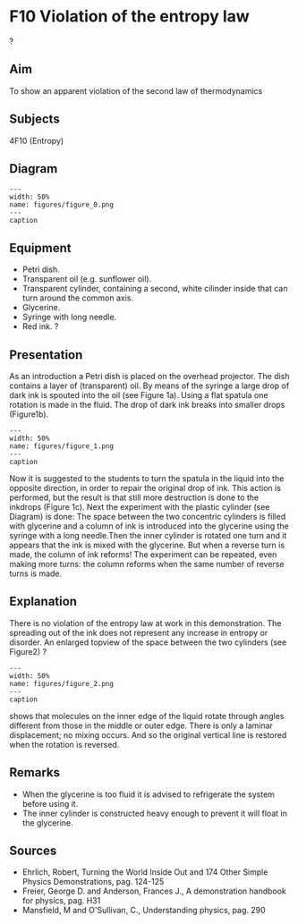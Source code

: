 # F10 Violation of the entropy law 
 ?   
  
## Aim   
 To show an apparent violation of the second law of thermodynamics    
  
## Subjects   
 4F10 (Entropy)   
  
## Diagram   
   
```{figure} figures/figure_0.png  
---  
width: 50%  
name: figures/figure_0.png  
---  
caption  
``` 
      
  
## Equipment   
 
 *  Petri dish. 
 *  Transparent oil (e.g. sunflower oil). 
 *  Transparent cylinder, containing a second, white cilinder inside that can turn around the common axis. 
 *  Glycerine. 
 *  Syringe with long needle. 
 *  Red ink. ?
    
  
## Presentation   
 As an introduction a Petri dish is placed on the overhead projector. The dish contains a layer of (transparent) oil. By means of the syringe a large drop of dark ink is spouted into the oil (see Figure 1a). Using a flat spatula one rotation is made in the fluid. The drop of dark ink breaks into smaller drops (Figure1b).      
```{figure} figures/figure_1.png  
---  
width: 50%  
name: figures/figure_1.png  
---  
caption  
``` 
 Now it is suggested to the students to turn the spatula in the liquid into the opposite direction, in order to repair the original drop of ink. This action is performed, but the result is that still more destruction is done to the inkdrops (Figure 1c). Next the experiment with the plastic cylinder (see Diagram) is done: The space between the two concentric cylinders is filled with glycerine and a column of ink is introduced into the glycerine using the syringe with a long needle.Then the inner cylinder is rotated one turn and it appears that the ink is mixed with the glycerine. But when a reverse turn is made, the column of ink reforms! The experiment can be repeated, even making more turns: the column reforms when the same number of reverse turns is made.    
  
## Explanation   
 There is no violation of the entropy law at work in this demonstration. The spreading out of the ink does not represent any increase in entropy or disorder. An enlarged topview of the space between the two cylinders (see Figure2)  ?    
```{figure} figures/figure_2.png  
---  
width: 50%  
name: figures/figure_2.png  
---  
caption  
``` 
 shows that molecules on the inner edge of the liquid rotate through angles different from those in the middle or outer edge. There is only a laminar displacement; no mixing occurs. And so the original vertical line is restored when the rotation is reversed.    
  
## Remarks   
 
 *  When the glycerine is too fluid it is advised to refrigerate the system before using it. 
 *  The inner cylinder is constructed heavy enough to prevent it will float in the glycerine.
   
  
## Sources   
 
 *  Ehrlich, Robert, Turning the World Inside Out and 174 Other Simple Physics Demonstrations, pag. 124-125 
 *  Freier, George D. and Anderson, Frances J., A demonstration handbook for physics, pag. H31 
 *  Mansfield, M and O'Sullivan, C., Understanding physics, pag. 290
  